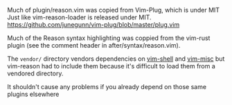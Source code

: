 Much of plugin/reason.vim was copied from Vim-Plug, which is under MIT Just
like vim-reason-loader is released under MIT.
https://github.com/junegunn/vim-plug/blob/master/plug.vim

Much of the Reason syntax highlighting was coppied from the vim-rust plugin
(see the comment header in after/syntax/reason.vim).

The `vendor/` directory vendors dependencies on
[vim-shell](https://github.com/xolox/vim-shell) and
[vim-misc](https://github.com/xolox/vim-misc) but vim-reason had to include
them because it's difficult to load them from a vendored directory.

It shouldn't cause any problems if you already depend on those same plugins elsewhere
